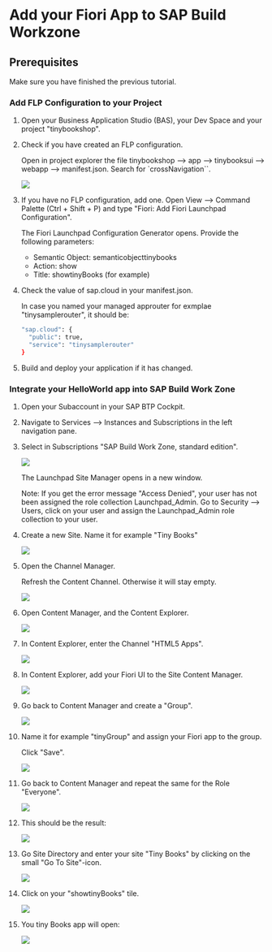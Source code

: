 # Add your Fiori App to SAP Build Workzone



## Prerequisites

Make sure you have finished the previous tutorial.






### Add FLP Configuration to your Project

1. Open your Business Application Studio (BAS), your Dev Space and your project "tinybookshop".

2. Check if you have created an FLP configuration. 
   
    Open in project explorer the file tinybookshop --> app --> tinybooksui --> webapp --> manifest.json. Search for `crossNavigation``.

    ![](images/flp/3_flp_1_manifest.png)

3. If you have no FLP configuration, add one. Open View --> Command Palette (Ctrl + Shift + P) and type "Fiori: Add Fiori Launchpad Configuration".

    The Fiori Launchpad Configuration Generator opens. Provide the following parameters:

    - Semantic Object: semanticobjecttinybooks
    - Action: show
    - Title: showtinyBooks (for example)

4. Check the value of sap.cloud in your manifest.json. 

   In case you named your managed approuter for exmplae "tinysamplerouter", it should be:

    ```bash
    "sap.cloud": {
      "public": true,
      "service": "tinysamplerouter"
    }
    ```

5. Build and deploy your application if it has changed.


### Integrate your HelloWorld app into SAP Build Work Zone

1. Open your Subaccount in your SAP BTP Cockpit.

2. Navigate to Services --> Instances and Subscriptions in the left navigation pane.

3. Select in Subscriptions "SAP Build Work Zone, standard edition".

    ![](images/flp/3_flp_2_launchflp.png)

    The Launchpad Site Manager opens in a new window.

    Note: If you get the error message "Access Denied", your user has not been assigned the role collection Launchpad_Admin. Go to Security --> Users, click on your user and assign the Launchpad_Admin role collection to your user.

4. Create a new Site. Name it for example "Tiny Books"

    ![](images/flp/3_flp_3_createsite.png)


5. Open the Channel Manager. 

    Refresh the Content Channel. Otherwise it will stay empty.

    ![](images/flp/3_flp_4_channelrefresh.png)

6. Open Content Manager, and the Content Explorer.

    ![](images/flp/3_flp_5_content_1.png)

7. In Content Explorer, enter the Channel "HTML5 Apps".

    ![](images/flp/3_flp_5_content_2.png)


8. In Content Explorer, add your Fiori UI to the Site Content Manager.

    ![](images/flp/3_flp_5_content_3.png)


9. Go back to Content Manager and create a "Group".

    ![](images/flp/3_flp_6_group_1.png)

10. Name it for example "tinyGroup" and assign your Fiori app to the group.

     Click "Save".

     ![](images/flp/3_flp_6_group_2.png)

11. Go back to Content Manager and repeat the same for the Role "Everyone".

     ![](images/flp/3_flp_7_role.png)

12. This should be the result:

     ![](images/flp/3_flp_8_result.png)

13. Go Site Directory and enter your site "Tiny Books" by clicking on the small "Go To Site"-icon.

     ![](images/flp/3_flp_9_entersite_1.png)

14. Click on your "showtinyBooks" tile.

     ![](images/flp/3_flp_9_entersite_2.png)

15. You tiny Books app will open:

     ![](images/flp/3_flp_10_app.png)